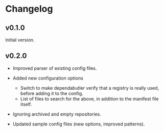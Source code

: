 # Changelog

## v0.1.0

Initial version.

## v0.2.0

- Improved parser of existing config files.

- Added new configuration options
  - Switch to make dependabutler verify that a registry is really used, before adding it to the config.
  - List of files to search for the above, in addition to the manifest file itself.

- Ignoring archived and empty repositories.

- Updated sample config files (new options, improved patterns).
